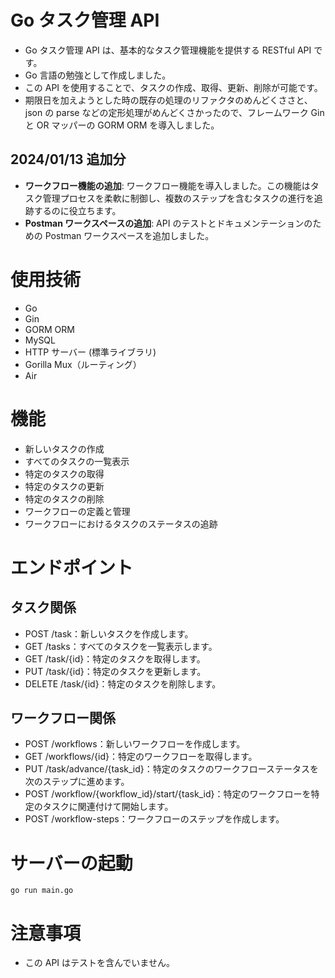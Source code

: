 # Go タスク管理 API

- Go タスク管理 API は、基本的なタスク管理機能を提供する RESTful API です。
- Go 言語の勉強として作成しました。
- この API を使用することで、タスクの作成、取得、更新、削除が可能です。
- 期限日を加えようとした時の既存の処理のリファクタのめんどくささと、json の parse などの定形処理がめんどくさかったので、フレームワーク Gin と OR マッパーの GORM ORM を導入しました。

## 2024/01/13 追加分

- **ワークフロー機能の追加**: ワークフロー機能を導入しました。この機能はタスク管理プロセスを柔軟に制御し、複数のステップを含むタスクの進行を追跡するのに役立ちます。
- **Postman ワークスペースの追加**: API のテストとドキュメンテーションのための Postman ワークスペースを追加しました。

# 使用技術

- Go
- Gin
- GORM ORM
- MySQL
- HTTP サーバー (標準ライブラリ)
- Gorilla Mux（ルーティング）
- Air

# 機能

- 新しいタスクの作成
- すべてのタスクの一覧表示
- 特定のタスクの取得
- 特定のタスクの更新
- 特定のタスクの削除
- ワークフローの定義と管理
- ワークフローにおけるタスクのステータスの追跡

# エンドポイント

## タスク関係

- POST /task：新しいタスクを作成します。
- GET /tasks：すべてのタスクを一覧表示します。
- GET /task/{id}：特定のタスクを取得します。
- PUT /task/{id}：特定のタスクを更新します。
- DELETE /task/{id}：特定のタスクを削除します。

## ワークフロー関係

- POST /workflows：新しいワークフローを作成します。
- GET /workflows/{id}：特定のワークフローを取得します。
- PUT /task/advance/{task_id}：特定のタスクのワークフローステータスを次のステップに進めます。
- POST /workflow/{workflow_id}/start/{task_id}：特定のワークフローを特定のタスクに関連付けて開始します。
- POST /workflow-steps：ワークフローのステップを作成します。

# サーバーの起動

```
go run main.go
```

# 注意事項

- この API はテストを含んでいません。
